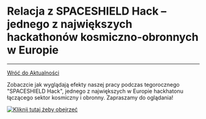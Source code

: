 # Relacja z SPACESHIELD Hack – jednego z największych hackathonów kosmiczno-obronnych w Europie
---
[Wróć do Aktualności](../media.html)

Zobaczcie jak wyglądają efekty naszej pracy podczas tegorocznego "SPACESHIELD Hack", jednego z największych w Europie hackhatonu łączącego sektor kosmiczny i obronny. Zapraszamy do oglądania!

[![Kliknij tutaj żeby obejrzeć](https://img.youtube.com/vi/JqIj6WPTEaM/0.jpg)](https://youtu.be/JqIj6WPTEaM?feature=shared)